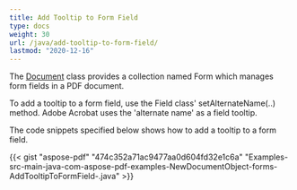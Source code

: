 ```yaml
---
title: Add Tooltip to Form Field
type: docs
weight: 30
url: /java/add-tooltip-to-form-field/
lastmod: "2020-12-16"
---
```




The [Document](http://www.aspose.com/api/java/pdf/com.aspose.pdf/classes/Document) class provides a collection named Form which manages form fields in a PDF document.

To add a tooltip to a form field, use the Field class' setAlternateName(..) method. Adobe Acrobat uses the 'alternate name' as a field tooltip.

The code snippets specified below shows how to add a tooltip to a form field.

{{< gist "aspose-pdf" "474c352a71ac9477aa0d604fd32e1c6a" "Examples-src-main-java-com-aspose-pdf-examples-NewDocumentObject-forms-AddTooltipToFormField-.java" >}}
